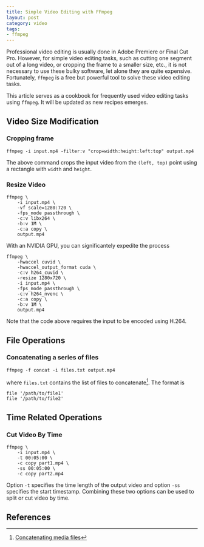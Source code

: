 ```yaml
---
title: Simple Video Editing with FFmpeg
layout: post
category: video
tags:
- ffmpeg
---
```


Professional video editing is usually done in Adobe Premiere or Final Cut Pro. However, for simple video editing tasks, such as cutting one segment out of a long video, or cropping the frame to a smaller size, etc., it is not necessary to use these bulky software, let alone they are quite expensive. Fortunately, `ffmpeg` is a free but powerful tool to solve these video editing tasks.

This article serves as a cookbook for frequently used video editing tasks using `ffmpeg`. It will be updated as new recipes emerges.

<!--more-->

## Video Size Modification

### Cropping frame

```
ffmpeg -i input.mp4 -filter:v "crop=width:height:left:top" output.mp4
```

The above command crops the input video from the `(left, top)` point using a rectangle with `width` and `height`.

### Resize Video

```
ffmpeg \
    -i input.mp4 \
    -vf scale=1280:720 \
    -fps_mode passthrough \
    -c:v libx264 \
    -b:v 1M \
    -c:a copy \
    output.mp4
```

With an NVIDIA GPU, you can significantely expedite the process
```
ffmpeg \
    -hwaccel cuvid \
    -hwaccel_output_format cuda \
    -c:v h264_cuvid \
    -resize 1280x720 \
    -i input.mp4 \
    -fps_mode passthrough \
    -c:v h264_nvenc \
    -c:a copy \
    -b:v 1M \
    output.mp4
```

Note that the code above requires the input to be encoded using H.264.

## File Operations

### Concatenating a series of files

```
ffmpeg -f concat -i files.txt output.mp4
```

where `files.txt` contains the list of files to concatenate[^1]. The format is

```
file '/path/to/file1'
file '/path/to/file2'
```

## Time Related Operations

### Cut Video By Time

```
ffmpeg \
    -i input.mp4 \
    -t 00:05:00 \
    -c copy part1.mp4 \
    -ss 00:05:00 \
    -c copy part2.mp4
```
Option `-t` specifies the time length of the output video and option `-ss` specifies the start timestamp. Combining these two options can be used to split or cut video by time.

## References

[^1]: [Concatenating media files](https://trac.ffmpeg.org/wiki/Concatenate)
